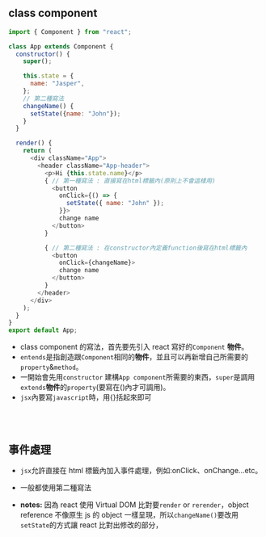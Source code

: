 ## class component

```js
import { Component } from "react";

class App extends Component {
  constructor() {
    super();

    this.state = {
      name: "Jasper",
    };
    // 第二種寫法
    changeName() {
      setState({name: "John"});
    }
  }

  render() {
    return (
      <div className="App">
        <header className="App-header">
          <p>Hi {this.state.name}</p>
          { // 第一種寫法 : 直接寫在html標籤內(原則上不會這樣用)
            <button
              onClick={() => {
                setState({ name: "John" });
              }}>
              change name
            </button>
          }

          { // 第二種寫法 : 在constructor內定義function後寫在html標籤內
            <button
              onClick={changeName}>
              change name
            </button>
          }
        </header>
      </div>
    );
  }
}
export default App;
```

- class component 的寫法，首先要先引入 react 寫好的`Component` **物件**。
- `entends`是指創造跟`Component`相同的**物件**，並且可以再新增自己所需要的`property`&`method`。
- 一開始會先用`constructor` 建構`App component`所需要的東西，`super`是調用`extends`**物件**的`property`(要寫在()內才可調用)。
- `jsx`內要寫`javascript`時，用{}括起來即可

<br><br>

## 事件處理

- `jsx`允許直接在 html 標籤內加入事件處理，例如:onClick、onChange...etc。

- 一般都使用第二種寫法

- **notes:** 因為 react 使用 Virtual DOM 比對要`render` or `rerender`，object reference 不像原生 js 的 object 一樣呈現，所以`changeName()`要改用`setState`的方式讓 react 比對出修改的部分，
